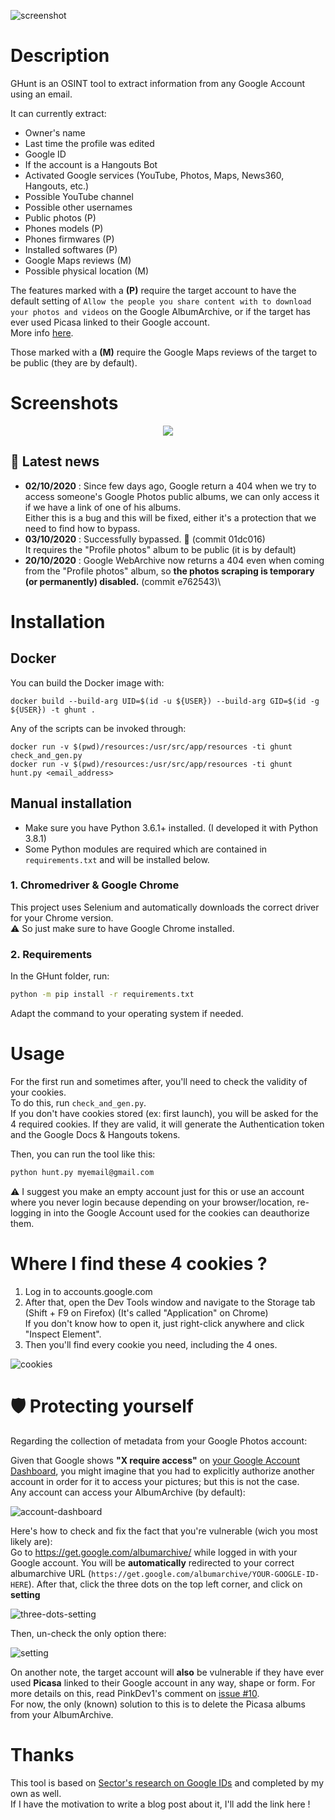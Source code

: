 ![screenshot](https://files.catbox.moe/8a5nzs.png)

# Description
GHunt is an OSINT tool to extract information from any Google Account using an email.

It can currently extract:
- Owner's name
- Last time the profile was edited
- Google ID
- If the account is a Hangouts Bot
- Activated Google services (YouTube, Photos, Maps, News360, Hangouts, etc.)
- Possible YouTube channel
- Possible other usernames
- Public photos (P)
- Phones models (P)
- Phones firmwares (P)
- Installed softwares (P)
- Google Maps reviews (M)
- Possible physical location (M)

The features marked with a **(P)** require the target account to have the default setting of `Allow the people you share content with to download your photos and videos` on the Google AlbumArchive, or if the target has ever used Picasa linked to their Google account.\
More info [here](https://github.com/mxrch/GHunt#%EF%B8%8F-protecting-yourself).

Those marked with a **(M)** require the Google Maps reviews of the target to be public (they are by default).

# Screenshots
<p align="center">
  <img src="https://files.catbox.moe/2zb1z9.png">
</p>

## 📰 Latest news
- **02/10/2020** : Since few days ago, Google return a 404 when we try to access someone's Google Photos public albums, we can only access it if we have a link of one of his albums.\
Either this is a bug and this will be fixed, either it's a protection that we need to find how to bypass.
- **03/10/2020** : Successfully bypassed. 🕺 (commit 01dc016)\
It requires the "Profile photos" album to be public (it is by default)
- **20/10/2020** : Google WebArchive now returns a 404 even when coming from the "Profile photos" album, so **the photos scraping is temporary (or permanently) disabled.** (commit e762543)\

# Installation

## Docker

You can build the Docker image with:

```
docker build --build-arg UID=$(id -u ${USER}) --build-arg GID=$(id -g ${USER}) -t ghunt .
```

Any of the scripts can be invoked through:

```
docker run -v $(pwd)/resources:/usr/src/app/resources -ti ghunt check_and_gen.py
docker run -v $(pwd)/resources:/usr/src/app/resources -ti ghunt hunt.py <email_address>
```

## Manual installation
- Make sure you have Python 3.6.1+ installed. (I developed it with Python 3.8.1)
- Some Python modules are required which are contained in `requirements.txt` and will be installed below.

### 1. Chromedriver & Google Chrome
This project uses Selenium and automatically downloads the correct driver for your Chrome version. \
⚠️ So just make sure to have Google Chrome installed.

### 2. Requirements
In the GHunt folder, run:
```bash
python -m pip install -r requirements.txt
```
Adapt the command to your operating system if needed.

# Usage
For the first run and sometimes after, you'll need to check the validity of your cookies.\
To do this, run `check_and_gen.py`. \
If you don't have cookies stored (ex: first launch), you will be asked for the 4 required cookies. If they are valid, it will generate the Authentication token and the Google Docs & Hangouts tokens.

Then, you can run the tool like this:
```bash
python hunt.py myemail@gmail.com
```

⚠️ I suggest you make an empty account just for this or use an account where you never login because depending on your browser/location, re-logging in into the Google Account used for the cookies can deauthorize them.

# Where I find these 4 cookies ?
1. Log in to accounts.google.com
2. After that, open the Dev Tools window and navigate to the Storage tab (Shift + F9 on Firefox) (It's called "Application" on Chrome)\
If you don't know how to open it, just right-click anywhere and click "Inspect Element".
3. Then you'll find every cookie you need, including the 4 ones.

![cookies](https://files.catbox.moe/9jy200.png)

# 🛡️ Protecting yourself
Regarding the collection of metadata from your Google Photos account:

Given that Google shows **"X require access"** on [your Google Account Dashboard](https://myaccount.google.com/intro/dashboard), you might imagine that you had to explicitly authorize another account in order for it to access your pictures; but this is not the case.\
Any account can access your AlbumArchive (by default):

![account-dashboard](https://files.catbox.moe/ufqc9g.jpg)

Here's how to check and fix the fact that you're vulnerable (wich you most likely are):\
Go to https://get.google.com/albumarchive/ while logged in with your Google account. You will be **automatically** redirected to your correct albumarchive URL (`https://get.google.com/albumarchive/YOUR-GOOGLE-ID-HERE`). After that, click the three dots on the top left corner, and click on **setting** 

![three-dots-setting](https://files.catbox.moe/ru6kci.jpg)

Then, un-check the only option there:

![setting](https://files.catbox.moe/b8879l.jpg)


On another note, the target account will **also** be vulnerable if they have ever used **Picasa** linked to their Google account in any way, shape or form. For more details on this, read PinkDev1's comment on [issue #10](https://github.com/mxrch/GHunt/issues/10).\
For now, the only (known) solution to this is to delete the Picasa albums from your AlbumArchive. 

# Thanks
This tool is based on [Sector's research on Google IDs](https://sector035.nl/articles/getting-a-grasp-on-google-ids) and completed by my own as well.\
If I have the motivation to write a blog post about it, I'll add the link here !
